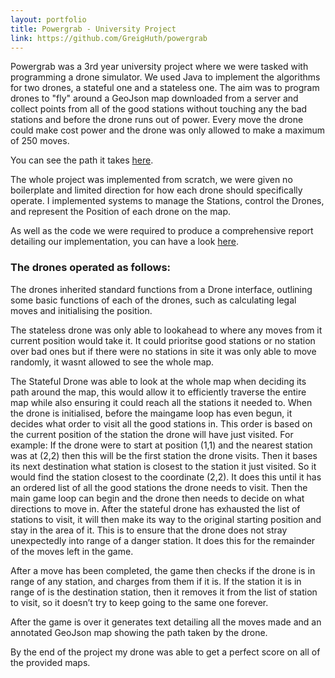 ```yaml
---
layout: portfolio
title: Powergrab - University Project
link: https://github.com/GreigHuth/powergrab
---
```


Powergrab was a 3rd year university project where we were tasked with programming a drone simulator. We used Java to implement the algorithms for two drones, a stateful one and a stateless one. The aim was to program drones to "fly" around a GeoJson map downloaded from a server and collect points from all of the good stations without touching any the bad stations and before the drone runs out of power. Every move the drone could make cost power and the drone was only allowed to make a maximum of 250 moves. 

You can see the path it takes
[here](https://github.com/GreigHuth/powergrab/blob/master/powergrab1.jpg).


The whole project was implemented from scratch, we were given no boilerplate and limited direction for how each drone should specifically operate. I implemented systems to manage the Stations, control the Drones, and represent the Position of each drone on the map. 

As well as the code we were required to produce a comprehensive report detailing our implementation, you can have a look [here](https://raw.githubusercontent.com/GreigHuth/powergrab/master/ilp-report.pdf).

### The drones operated as follows:

The drones inherited standard functions from a Drone interface, outlining some basic functions of each of the drones, such as calculating legal moves and initialising the position.

The stateless drone was only able to lookahead to where any moves from it current position would take it. It could prioritse good stations or no station over bad ones but if there were no stations in site it was only able to move randomly, it wasnt allowed to see the whole map.

The Stateful Drone was able to look at the whole map when deciding its path around the map, this would allow it to efficiently traverse the entire map while also ensuring it could reach all the stations it needed to. When the drone is initialised, before the maingame loop has even begun, it decides what order to visit all the good stations in. This order is based on the current position of the station the drone will have just visited. For example: If the drone were to start at
position (1,1) and the nearest station was at (2,2) then this will be the first station the drone visits. Then
it bases its next destination what station is closest to the station it just visited. So it would find the station
closest to the coordinate (2,2). It does this until it has an ordered list of all the good stations the drone needs
to visit. Then the main game loop can begin and the drone then needs to decide on what directions to move
in. After the stateful drone has exhausted the list of stations to visit, it will then make its way to the original
starting position and stay in the area of it. This is to ensure that the drone does not stray unexpectedly into
range of a danger station. It does this for the remainder of the moves left in the game.


After a move has been completed, the game then checks if the drone is in range of any station, and charges
from them if it is. If the station it is in range of is the destination station, then it removes it from the list of
station to visit, so it doesn’t try to keep going to the same one forever.

After the game is over it generates text detailing all the moves made and an annotated GeoJson map showing the path taken by the drone.

By the end of the project my drone was able to get a perfect score on all of the provided maps. 